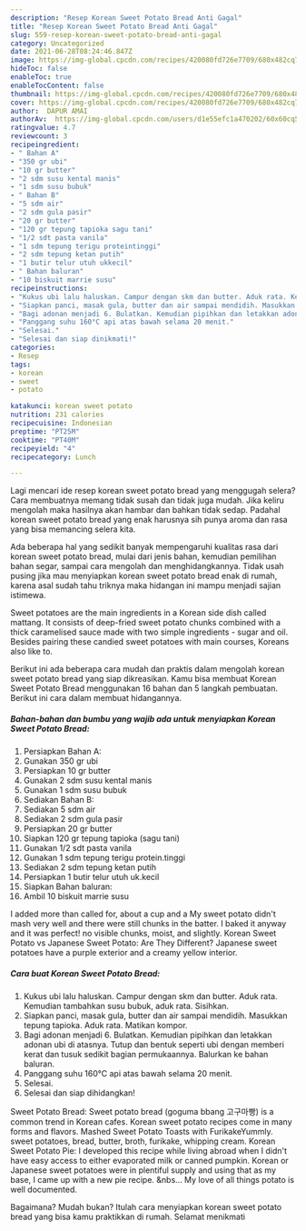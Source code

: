 ```yaml
---
description: "Resep Korean Sweet Potato Bread Anti Gagal"
title: "Resep Korean Sweet Potato Bread Anti Gagal"
slug: 559-resep-korean-sweet-potato-bread-anti-gagal
category: Uncategorized
date: 2021-06-28T08:24:46.847Z
image: https://img-global.cpcdn.com/recipes/420080fd726e7709/680x482cq70/korean-sweet-potato-bread-foto-resep-utama.jpg
hideToc: false
enableToc: true
enableTocContent: false
thumbnail: https://img-global.cpcdn.com/recipes/420080fd726e7709/680x482cq70/korean-sweet-potato-bread-foto-resep-utama.jpg
cover: https://img-global.cpcdn.com/recipes/420080fd726e7709/680x482cq70/korean-sweet-potato-bread-foto-resep-utama.jpg
author:  DAPUR AMAI
authorAv:  https://img-global.cpcdn.com/users/d1e55efc1a470202/60x60cq50/avatar.jpg
ratingvalue: 4.7
reviewcount: 3
recipeingredient:
- " Bahan A"
- "350 gr ubi"
- "10 gr butter"
- "2 sdm susu kental manis"
- "1 sdm susu bubuk"
- " Bahan B"
- "5 sdm air"
- "2 sdm gula pasir"
- "20 gr butter"
- "120 gr tepung tapioka sagu tani"
- "1/2 sdt pasta vanila"
- "1 sdm tepung terigu proteintinggi"
- "2 sdm tepung ketan putih"
- "1 butir telur utuh ukkecil"
- " Bahan baluran"
- "10 biskuit marrie susu"
recipeinstructions:
- "Kukus ubi lalu haluskan. Campur dengan skm dan butter. Aduk rata. Kemudian tambahkan susu bubuk, aduk rata. Sisihkan."
- "Siapkan panci, masak gula, butter dan air sampai mendidih. Masukkan tepung tapioka. Aduk rata. Matikan kompor."
- "Bagi adonan menjadi 6. Bulatkan. Kemudian pipihkan dan letakkan adonan ubi di atasnya. Tutup dan bentuk seperti ubi dengan memberi kerat dan tusuk sedikit bagian permukaannya. Balurkan ke bahan baluran."
- "Panggang suhu 160°C api atas bawah selama 20 menit."
- "Selesai."
- "Selesai dan siap dinikmati!"
categories:
- Resep
tags:
- korean
- sweet
- potato

katakunci: korean sweet potato 
nutrition: 231 calories
recipecuisine: Indonesian
preptime: "PT25M"
cooktime: "PT40M"
recipeyield: "4"
recipecategory: Lunch

---
```



Lagi mencari ide resep korean sweet potato bread yang menggugah selera? Cara membuatnya memang tidak susah dan tidak juga mudah. Jika keliru mengolah maka hasilnya akan hambar dan bahkan tidak sedap. Padahal korean sweet potato bread yang enak harusnya sih punya aroma dan rasa yang bisa memancing selera kita.


Ada beberapa hal yang sedikit banyak mempengaruhi kualitas rasa dari korean sweet potato bread, mulai dari jenis bahan, kemudian pemilihan bahan segar, sampai cara mengolah dan menghidangkannya. Tidak usah pusing jika mau menyiapkan korean sweet potato bread enak di rumah, karena asal sudah tahu triknya maka hidangan ini mampu menjadi sajian istimewa.

Sweet potatoes are the main ingredients in a Korean side dish called mattang. It consists of deep-fried sweet potato chunks combined with a thick caramelised sauce made with two simple ingredients - sugar and oil. Besides pairing these candied sweet potatoes with main courses, Koreans also like to.


Berikut ini ada beberapa cara mudah dan praktis dalam mengolah korean sweet potato bread yang siap dikreasikan. Kamu bisa membuat Korean Sweet Potato Bread menggunakan 16 bahan dan 5 langkah pembuatan. Berikut ini cara dalam membuat hidangannya.

<!--inarticleads1-->

##### Bahan-bahan dan bumbu yang wajib ada untuk menyiapkan Korean Sweet Potato Bread:

1. Persiapkan  Bahan A:
1. Gunakan 350 gr ubi
1. Persiapkan 10 gr butter
1. Gunakan 2 sdm susu kental manis
1. Gunakan 1 sdm susu bubuk
1. Sediakan  Bahan B:
1. Sediakan 5 sdm air
1. Sediakan 2 sdm gula pasir
1. Persiapkan 20 gr butter
1. Siapkan 120 gr tepung tapioka (sagu tani)
1. Gunakan 1/2 sdt pasta vanila
1. Gunakan 1 sdm tepung terigu protein.tinggi
1. Sediakan 2 sdm tepung ketan putih
1. Persiapkan 1 butir telur utuh uk.kecil
1. Siapkan  Bahan baluran:
1. Ambil 10 biskuit marrie susu


I added more than called for, about a cup and a My sweet potato didn&#39;t mash very well and there were still chunks in the batter. I baked it anyway and it was perfect! no visible chunks, moist, and slightly. Korean Sweet Potato vs Japanese Sweet Potato: Are They Different? Japanese sweet potatoes have a purple exterior and a creamy yellow interior. 

<!--inarticleads2-->

##### Cara buat Korean Sweet Potato Bread:

1. Kukus ubi lalu haluskan. Campur dengan skm dan butter. Aduk rata. Kemudian tambahkan susu bubuk, aduk rata. Sisihkan.
1. Siapkan panci, masak gula, butter dan air sampai mendidih. Masukkan tepung tapioka. Aduk rata. Matikan kompor.
1. Bagi adonan menjadi 6. Bulatkan. Kemudian pipihkan dan letakkan adonan ubi di atasnya. Tutup dan bentuk seperti ubi dengan memberi kerat dan tusuk sedikit bagian permukaannya. Balurkan ke bahan baluran.
1. Panggang suhu 160°C api atas bawah selama 20 menit.
1. Selesai.
1. Selesai dan siap dihidangkan!

Sweet Potato Bread: Sweet potato bread (goguma bbang 고구마빵) is a common trend in Korean cafes. Korean sweet potato recipes come in many forms and flavors. Mashed Sweet Potato Toasts with FurikakeYummly. sweet potatoes, bread, butter, broth, furikake, whipping cream. Korean Sweet Potato Pie: I developed this recipe while living abroad when I didn&#39;t have easy access to either evaporated milk or canned pumpkin. Korean or Japanese sweet potatoes were in plentiful supply and using that as my base, I came up with a new pie recipe. &amp;nbs… My love of all things potato is well documented. 

Bagaimana? Mudah bukan? Itulah cara menyiapkan korean sweet potato bread yang bisa kamu praktikkan di rumah. Selamat menikmati
